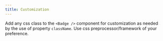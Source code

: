 ```yaml
---
title: Customization
---
```


Add any css class to the `<Badge />` component for customization as needed by the use of property `className`. Use css preprocessor/framework of your preference.
